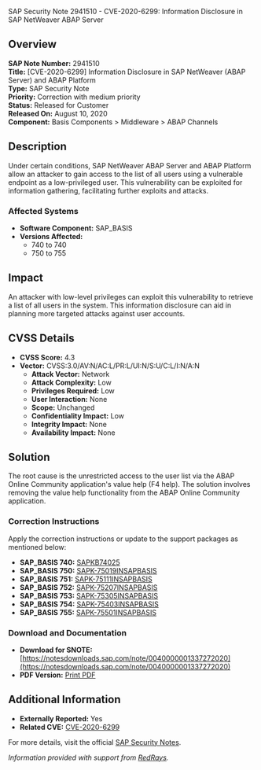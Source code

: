 SAP Security Note 2941510 - CVE-2020-6299: Information Disclosure in SAP NetWeaver ABAP Server

## Overview

**SAP Note Number:** 2941510  
**Title:** [CVE-2020-6299] Information Disclosure in SAP NetWeaver (ABAP Server) and ABAP Platform  
**Type:** SAP Security Note  
**Priority:** Correction with medium priority  
**Status:** Released for Customer  
**Released On:** August 10, 2020  
**Component:** Basis Components > Middleware > ABAP Channels

## Description

Under certain conditions, SAP NetWeaver ABAP Server and ABAP Platform allow an attacker to gain access to the list of all users using a vulnerable endpoint as a low-privileged user. This vulnerability can be exploited for information gathering, facilitating further exploits and attacks.

### Affected Systems

- **Software Component:** SAP_BASIS
- **Versions Affected:**
  - 740 to 740
  - 750 to 755

## Impact

An attacker with low-level privileges can exploit this vulnerability to retrieve a list of all users in the system. This information disclosure can aid in planning more targeted attacks against user accounts.

## CVSS Details

- **CVSS Score:** 4.3
- **Vector:** CVSS:3.0/AV:N/AC:L/PR:L/UI:N/S:U/C:L/I:N/A:N
  - **Attack Vector:** Network
  - **Attack Complexity:** Low
  - **Privileges Required:** Low
  - **User Interaction:** None
  - **Scope:** Unchanged
  - **Confidentiality Impact:** Low
  - **Integrity Impact:** None
  - **Availability Impact:** None

## Solution

The root cause is the unrestricted access to the user list via the ABAP Online Community application's value help (F4 help). The solution involves removing the value help functionality from the ABAP Online Community application.

### Correction Instructions

Apply the correction instructions or update to the support packages as mentioned below:

- **SAP_BASIS 740:** [SAPKB74025](https://me.sap.com/supportpackage/SAPKB74025)
- **SAP_BASIS 750:** [SAPK-75019INSAPBASIS](https://me.sap.com/supportpackage/SAPK-75019INSAPBASIS)
- **SAP_BASIS 751:** [SAPK-75111INSAPBASIS](https://me.sap.com/supportpackage/SAPK-75111INSAPBASIS)
- **SAP_BASIS 752:** [SAPK-75207INSAPBASIS](https://me.sap.com/supportpackage/SAPK-75207INSAPBASIS)
- **SAP_BASIS 753:** [SAPK-75305INSAPBASIS](https://me.sap.com/supportpackage/SAPK-75305INSAPBASIS)
- **SAP_BASIS 754:** [SAPK-75403INSAPBASIS](https://me.sap.com/supportpackage/SAPK-75403INSAPBASIS)
- **SAP_BASIS 755:** [SAPK-75501INSAPBASIS](https://me.sap.com/supportpackage/SAPK-75501INSAPBASIS)

### Download and Documentation

- **Download for SNOTE:** [https://notesdownloads.sap.com/note/0040000001337272020](https://notesdownloads.sap.com/note/0040000001337272020)
- **PDF Version:** [Print PDF](https://userapps.support.sap.com/sap/support/sfm/notes/print/0002941510?language=en-US&token=22E1CA5DFD1546F3DF20F8EFAE9063FE)

## Additional Information

- **Externally Reported:** Yes
- **Related CVE:** [CVE-2020-6299](https://cve.mitre.org/cgi-bin/cvename.cgi?name=CVE-2020-6299)

For more details, visit the official [SAP Security Notes](https://me.sap.com/notes/2941510).

*Information provided with support from [RedRays](https://redrays.io).*